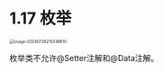 # 1.17 枚举

<img src="https://csnotes.oss-cn-beijing.aliyuncs.com/photos/image-20240726215336610.png" alt="image-20240726215336610" style="zoom:50%;" />

枚举类不允许@Setter注解和@Data注解。
